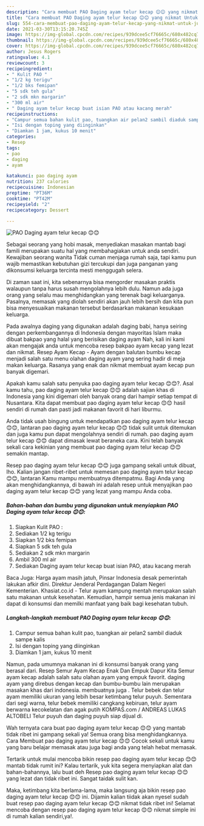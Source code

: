 ```yaml
---
description: "Cara membuat PAO Daging ayam telur kecap 😊😊 yang nikmat Untuk Jualan"
title: "Cara membuat PAO Daging ayam telur kecap 😊😊 yang nikmat Untuk Jualan"
slug: 554-cara-membuat-pao-daging-ayam-telur-kecap-yang-nikmat-untuk-jualan
date: 2021-03-30T13:15:20.745Z
image: https://img-global.cpcdn.com/recipes/939dcee5cf76665c/680x482cq70/pao-daging-ayam-telur-kecap-😊😊-foto-resep-utama.jpg
thumbnail: https://img-global.cpcdn.com/recipes/939dcee5cf76665c/680x482cq70/pao-daging-ayam-telur-kecap-😊😊-foto-resep-utama.jpg
cover: https://img-global.cpcdn.com/recipes/939dcee5cf76665c/680x482cq70/pao-daging-ayam-telur-kecap-😊😊-foto-resep-utama.jpg
author: Jesus Rogers
ratingvalue: 4.1
reviewcount: 3
recipeingredient:
- " Kulit PAO "
- "1/2 kg terigu"
- "1/2 bks femipan"
- "5 sdk teh gula"
- "2 sdk mkn margarin"
- "300 ml air"
- " Daging ayam telur kecap buat isian PAO atau kacang merah"
recipeinstructions:
- "Campur semua bahan kulit pao, tuangkan air pelan2 sambil diaduk sampe kalis"
- "Isi dengan toping yang diinginkan"
- "Diamkan 1 jam, kukus 10 menit"
categories:
- Resep
tags:
- pao
- daging
- ayam

katakunci: pao daging ayam 
nutrition: 237 calories
recipecuisine: Indonesian
preptime: "PT36M"
cooktime: "PT42M"
recipeyield: "2"
recipecategory: Dessert

---
```



![PAO Daging ayam telur kecap 😊😊](https://img-global.cpcdn.com/recipes/939dcee5cf76665c/680x482cq70/pao-daging-ayam-telur-kecap-😊😊-foto-resep-utama.jpg)

Sebagai seorang yang hobi masak, menyediakan masakan mantab bagi famili merupakan suatu hal yang membahagiakan untuk anda sendiri. Kewajiban seorang  wanita Tidak cuman menjaga rumah saja, tapi kamu pun wajib memastikan kebutuhan gizi tercukupi dan juga panganan yang dikonsumsi keluarga tercinta mesti menggugah selera.

Di zaman  saat ini, kita sebenarnya bisa mengorder masakan praktis walaupun tanpa harus susah mengolahnya lebih dulu. Namun ada juga orang yang selalu mau menghidangkan yang terenak bagi keluarganya. Pasalnya, memasak yang diolah sendiri akan jauh lebih bersih dan kita pun bisa menyesuaikan makanan tersebut berdasarkan makanan kesukaan keluarga. 

Pada awalnya daging yang digunakan adalah daging babi, hanya seiring dengan perkembangannya di Indonesia dengan mayoritas Islam maka dibuat bakpao yang halal yang berisikan daging ayam Nah, kali ini kami akan mengajak anda untuk mencoba resep bakpao ayam kecap yang lezat dan nikmat. Resep Ayam Kecap - Ayam dengan balutan bumbu kecap menjadi salah satu menu olahan daging ayam yang sering hadir di meja makan keluarga. Rasanya yang enak dan nikmat membuat ayam kecap pun banyak digemari.

Apakah kamu salah satu penyuka pao daging ayam telur kecap 😊😊?. Asal kamu tahu, pao daging ayam telur kecap 😊😊 adalah sajian khas di Indonesia yang kini digemari oleh banyak orang dari hampir setiap tempat di Nusantara. Kita dapat membuat pao daging ayam telur kecap 😊😊 hasil sendiri di rumah dan pasti jadi makanan favorit di hari liburmu.

Anda tidak usah bingung untuk mendapatkan pao daging ayam telur kecap 😊😊, lantaran pao daging ayam telur kecap 😊😊 tidak sulit untuk ditemukan dan juga kamu pun dapat mengolahnya sendiri di rumah. pao daging ayam telur kecap 😊😊 dapat dimasak lewat beraneka cara. Kini telah banyak sekali cara kekinian yang membuat pao daging ayam telur kecap 😊😊 semakin mantap.

Resep pao daging ayam telur kecap 😊😊 juga gampang sekali untuk dibuat, lho. Kalian jangan ribet-ribet untuk memesan pao daging ayam telur kecap 😊😊, lantaran Kamu mampu membuatnya ditempatmu. Bagi Anda yang akan menghidangkannya, di bawah ini adalah resep untuk menyajikan pao daging ayam telur kecap 😊😊 yang lezat yang mampu Anda coba.

<!--inarticleads1-->

##### Bahan-bahan dan bumbu yang digunakan untuk menyiapkan PAO Daging ayam telur kecap 😊😊:

1. Siapkan  Kulit PAO :
1. Sediakan 1/2 kg terigu
1. Siapkan 1/2 bks femipan
1. Siapkan 5 sdk teh gula
1. Sediakan 2 sdk mkn margarin
1. Ambil 300 ml air
1. Sediakan  Daging ayam telur kecap buat isian PAO, atau kacang merah


Baca Juga: Harga ayam masih jatuh, Pinsar Indonesia desak pemerintah lakukan afkir dini. Direktur Jenderal Perdagangan Dalam Negeri Kementerian. Khasiat.co.id - Telur ayam kampung mentah merupakan salah satu makanan untuk kesehatan. Kemudian, hampir semua jenis makanan ini dapat di konsumsi dan memilki manfaat yang baik bagi kesehatan tubuh. 

<!--inarticleads2-->

##### Langkah-langkah membuat PAO Daging ayam telur kecap 😊😊:

1. Campur semua bahan kulit pao, tuangkan air pelan2 sambil diaduk sampe kalis
1. Isi dengan toping yang diinginkan
1. Diamkan 1 jam, kukus 10 menit


Namun, pada umumnya makanan ini di konsumsi banyak orang yang berasal dari. Resep Semur Ayam Kecap Enak Dan Empuk Dapur Kita Semur ayam kecap adalah salah satu olahan ayam yang empuk favorit. daging ayam yang direbus dengan kecap dan bumbu-bumbu lain merupakan masakan khas dari indonesia. membuatnya juga . Telur bebek dan telur ayam memiliki ukuran yang lebih besar ketimbang telur puyuh. Sementara dari segi warna, telur bebek memiliki cangkang kebiruan, telur ayam berwarna kecokelatan dan agak putih KOMPAS.com / ANDREAS LUKAS ALTOBELI Telur puyuh dan daging puyuh siap dijual di. 

Wah ternyata cara buat pao daging ayam telur kecap 😊😊 yang mantab tidak ribet ini gampang sekali ya! Semua orang bisa menghidangkannya. Cara Membuat pao daging ayam telur kecap 😊😊 Cocok sekali untuk kamu yang baru belajar memasak atau juga bagi anda yang telah hebat memasak.

Tertarik untuk mulai mencoba bikin resep pao daging ayam telur kecap 😊😊 mantab tidak rumit ini? Kalau tertarik, yuk kita segera menyiapkan alat dan bahan-bahannya, lalu buat deh Resep pao daging ayam telur kecap 😊😊 yang lezat dan tidak ribet ini. Sangat taidak sulit kan. 

Maka, ketimbang kita berlama-lama, maka langsung aja bikin resep pao daging ayam telur kecap 😊😊 ini. Dijamin kalian tiidak akan nyesel sudah buat resep pao daging ayam telur kecap 😊😊 nikmat tidak ribet ini! Selamat mencoba dengan resep pao daging ayam telur kecap 😊😊 nikmat simple ini di rumah kalian sendiri,ya!.

